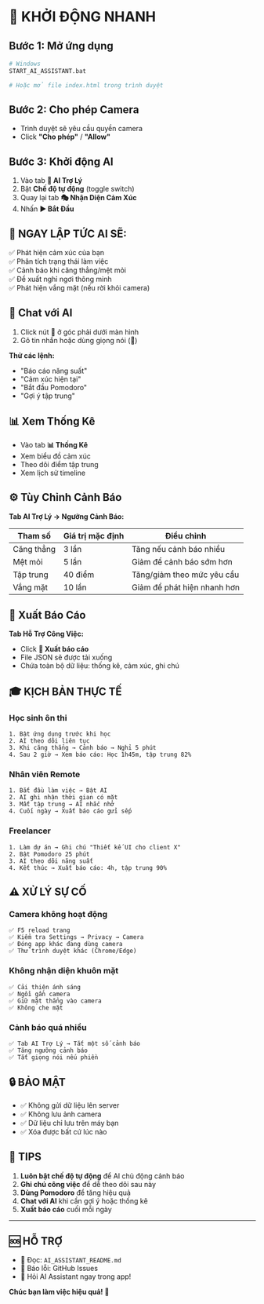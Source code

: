 # 🚀 KHỞI ĐỘNG NHANH

## Bước 1: Mở ứng dụng
```bash
# Windows
START_AI_ASSISTANT.bat

# Hoặc mở file index.html trong trình duyệt
```

## Bước 2: Cho phép Camera
- Trình duyệt sẽ yêu cầu quyền camera
- Click **"Cho phép"** / **"Allow"**

## Bước 3: Khởi động AI
1. Vào tab **🤖 AI Trợ Lý**
2. Bật **Chế độ tự động** (toggle switch)
3. Quay lại tab **🎭 Nhận Diện Cảm Xúc**
4. Nhấn **▶️ Bắt Đầu**

## 🎯 NGAY LẬP TỨC AI SẼ:
✅ Phát hiện cảm xúc của bạn  
✅ Phân tích trạng thái làm việc  
✅ Cảnh báo khi căng thẳng/mệt mỏi  
✅ Đề xuất nghỉ ngơi thông minh  
✅ Phát hiện vắng mặt (nếu rời khỏi camera)  

## 💬 Chat với AI
1. Click nút **💬** ở góc phải dưới màn hình
2. Gõ tin nhắn hoặc dùng giọng nói (🎤)

**Thử các lệnh:**
- "Báo cáo năng suất"
- "Cảm xúc hiện tại"
- "Bắt đầu Pomodoro"
- "Gợi ý tập trung"

## 📊 Xem Thống Kê
- Vào tab **📊 Thống Kê**
- Xem biểu đồ cảm xúc
- Theo dõi điểm tập trung
- Xem lịch sử timeline

## ⚙️ Tùy Chỉnh Cảnh Báo
**Tab AI Trợ Lý → Ngưỡng Cảnh Báo:**

| Tham số | Giá trị mặc định | Điều chỉnh |
|---------|------------------|------------|
| Căng thẳng | 3 lần | Tăng nếu cảnh báo nhiều |
| Mệt mỏi | 5 lần | Giảm để cảnh báo sớm hơn |
| Tập trung | 40 điểm | Tăng/giảm theo mức yêu cầu |
| Vắng mặt | 10 lần | Giảm để phát hiện nhanh hơn |

## 💾 Xuất Báo Cáo
**Tab Hỗ Trợ Công Việc:**
- Click **💾 Xuất báo cáo**
- File JSON sẽ được tải xuống
- Chứa toàn bộ dữ liệu: thống kê, cảm xúc, ghi chú

## 🎓 KỊCH BẢN THỰC TẾ

### Học sinh ôn thi
```
1. Bật ứng dụng trước khi học
2. AI theo dõi liên tục
3. Khi căng thẳng → Cảnh báo → Nghỉ 5 phút
4. Sau 2 giờ → Xem báo cáo: Học 1h45m, tập trung 82%
```

### Nhân viên Remote
```
1. Bắt đầu làm việc → Bật AI
2. AI ghi nhận thời gian có mặt
3. Mất tập trung → AI nhắc nhở
4. Cuối ngày → Xuất báo cáo gửi sếp
```

### Freelancer
```
1. Làm dự án → Ghi chú "Thiết kế UI cho client X"
2. Bật Pomodoro 25 phút
3. AI theo dõi năng suất
4. Kết thúc → Xuất báo cáo: 4h, tập trung 90%
```

## ⚠️ XỬ LÝ SỰ CỐ

### Camera không hoạt động
```
✅ F5 reload trang
✅ Kiểm tra Settings → Privacy → Camera
✅ Đóng app khác đang dùng camera
✅ Thử trình duyệt khác (Chrome/Edge)
```

### Không nhận diện khuôn mặt
```
✅ Cải thiện ánh sáng
✅ Ngồi gần camera
✅ Giữ mặt thẳng vào camera
✅ Không che mặt
```

### Cảnh báo quá nhiều
```
✅ Tab AI Trợ Lý → Tắt một số cảnh báo
✅ Tăng ngưỡng cảnh báo
✅ Tắt giọng nói nếu phiền
```

## 🔒 BẢO MẬT
- ✅ Không gửi dữ liệu lên server
- ✅ Không lưu ảnh camera
- ✅ Dữ liệu chỉ lưu trên máy bạn
- ✅ Xóa được bất cứ lúc nào

## 📱 TIPS
1. **Luôn bật chế độ tự động** để AI chủ động cảnh báo
2. **Ghi chú công việc** để dễ theo dõi sau này
3. **Dùng Pomodoro** để tăng hiệu quả
4. **Chat với AI** khi cần gợi ý hoặc thống kê
5. **Xuất báo cáo** cuối mỗi ngày

---

## 🆘 HỖ TRỢ
- 📖 Đọc: `AI_ASSISTANT_README.md`
- 🐛 Báo lỗi: GitHub Issues
- 💬 Hỏi AI Assistant ngay trong app!

**Chúc bạn làm việc hiệu quả! 🚀**
